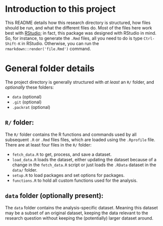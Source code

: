 # Introduction to this project

This README details how this research directory is structured, how files should
be run, and what the different files do. Most of the files here work best with
[RStudio](https://www.rstudio.com/); in fact, this package was designed with
RStudio in mind. So, for instance, to generate the `.Rmd` files, all you need to
do is type `Ctrl-Shift-K` in RStudio. Otherwise, you can run the 
`rmarkdown::render('file.Rmd')` command.

# General folder details

The project directory is generally structured with *at least* an `R/` folder,
and *optionally* these folders:

- `data` (optional)
- `.git` (optional)
- `.packrat` (optional)

## `R/` folder:

The `R/` folder contains the R functions and commands used by all subsequent `.R`
or `.Rmd` files files, which are loaded using the `.Rprofile` file. There are
at least four files in the `R/` folder:

- `fetch_data.R` to get, process, and save a dataset.
- `load_data.R` loads the dataset, either updating the dataset because of a
change in the `fetch_data.R` script or just loads the `.RData` dataset in the
`data/` folder.
- `setup.R` to load packages and set options for packages.
- `functions.R` to hold all custom functions used for the analysis.

## `data` folder (optionally present):

The `data` folder contains the analysis-specific dataset.  Meaning this dataset 
may be a subset of an original dataset, keeping the data relevant to the 
research question without keeping the (potentially) larger dataset around.

